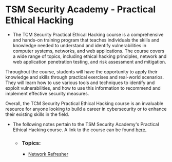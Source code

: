 # TSM Security Academy - Practical Ethical Hacking

- The TCM Security Practical Ethical Hacking course is a comprehensive and hands-on training program that teaches individuals the skills and knowledge needed to understand and identify vulnerabilities in computer systems, networks, and web applications. The course covers a wide range of topics, including ethical hacking principles, network and web application penetration testing, and risk assessment and mitigation.

Throughout the course, students will have the opportunity to apply their knowledge and skills through practical exercises and real-world scenarios. They will learn how to use various tools and techniques to identify and exploit vulnerabilities, and how to use this information to recommend and implement effective security measures.

Overall, the TCM Security Practical Ethical Hacking course is an invaluable resource for anyone looking to build a career in cybersecurity or to enhance their existing skills in the field.

- The following notes pertain to the TSM Security Academy's Practical Ethical Hacking course. A link to the course can be found [here.](https://academy.tcm-sec.com/p/practical-ethical-hacking-the-complete-course)
    
    - ###  Topics:
        
        - [Network Refresher](https://github.com/JosephDamon/information-technology-notes/tree/main/TSM%20Security%20Academy%20-%20Practical%20Ethical%20Hacking/Network%20Refresher)
